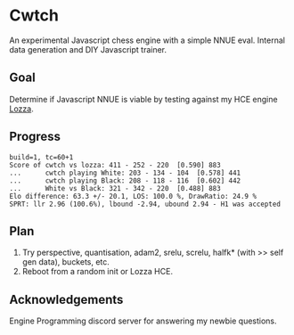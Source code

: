 # Cwtch

An experimental Javascript chess engine with a simple NNUE eval. Internal data generation and DIY Javascript trainer.

## Goal

Determine if Javascript NNUE is viable by testing against my HCE engine [Lozza](https://github.com/op12no2/lozza).

## Progress

```
build=1, tc=60+1
Score of cwtch vs lozza: 411 - 252 - 220  [0.590] 883
...      cwtch playing White: 203 - 134 - 104  [0.578] 441
...      cwtch playing Black: 208 - 118 - 116  [0.602] 442
...      White vs Black: 321 - 342 - 220  [0.488] 883
Elo difference: 63.3 +/- 20.1, LOS: 100.0 %, DrawRatio: 24.9 %
SPRT: llr 2.96 (100.6%), lbound -2.94, ubound 2.94 - H1 was accepted
```

## Plan

1. Try perspective, quantisation, adam2, srelu, screlu, halfk* (with >> self gen data), buckets, etc.
2. Reboot from a random init or Lozza HCE.

## Acknowledgements

Engine Programming discord server for answering my newbie questions.
